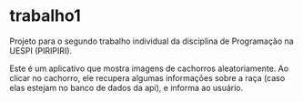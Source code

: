 # trabalho1

Projeto para o segundo trabalho individual da disciplina de Programação na UESPI (PIRIPIRI).

Este é um aplicativo que mostra imagens de cachorros aleatoriamente. Ao clicar no cachorro, ele recupera algumas informações sobre a raça (caso elas estejam no banco de dados da api), e informa ao usuário.
